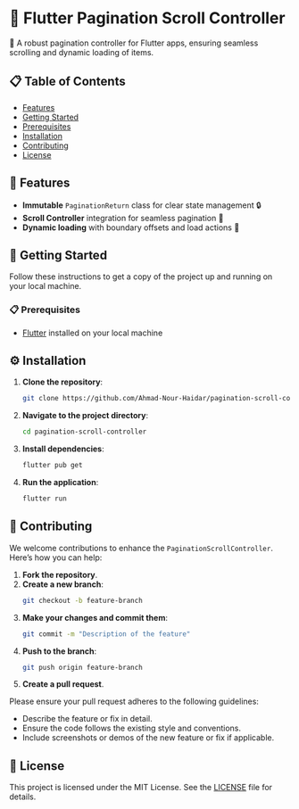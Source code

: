 # 📱 Flutter Pagination Scroll Controller

🚀 A robust pagination controller for Flutter apps, ensuring seamless scrolling and dynamic loading
of items.

## 📋 Table of Contents

- [Features](#-features)
- [Getting Started](#-getting-started)
- [Prerequisites](#-prerequisites)
- [Installation](#-installation)
- [Contributing](#-contributing)
- [License](#-license)

## 🌟 Features

- **Immutable** `PaginationReturn` class for clear state management 🔒
- **Scroll Controller** integration for seamless pagination 📜
- **Dynamic loading** with boundary offsets and load actions 🚀

## 🚀 Getting Started

Follow these instructions to get a copy of the project up and running on your local machine.

### 📋 Prerequisites

- [Flutter](https://flutter.dev) installed on your local machine

## ⚙️ Installation

1. **Clone the repository**:
    ```bash
    git clone https://github.com/Ahmad-Nour-Haidar/pagination-scroll-controller.git
    ```

2. **Navigate to the project directory**:
    ```bash
    cd pagination-scroll-controller
    ```

3. **Install dependencies**:
    ```bash
    flutter pub get
    ```

4. **Run the application**:
    ```bash
    flutter run
    ```

## 🤝 Contributing

We welcome contributions to enhance the `PaginationScrollController`. Here’s how you can help:

1. **Fork the repository**.
2. **Create a new branch**:
    ```bash
    git checkout -b feature-branch
    ```
3. **Make your changes and commit them**:
    ```bash
    git commit -m "Description of the feature"
    ```
4. **Push to the branch**:
    ```bash
    git push origin feature-branch
    ```
5. **Create a pull request**.

Please ensure your pull request adheres to the following guidelines:

- Describe the feature or fix in detail.
- Ensure the code follows the existing style and conventions.
- Include screenshots or demos of the new feature or fix if applicable.

## 📄 License

This project is licensed under the MIT License. See the [LICENSE](LICENSE) file for details.